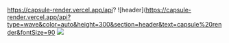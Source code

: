 https://capsule-render.vercel.app/api?
![header](https://capsule-render.vercel.app/api?type=wave&color=auto&height=300&section=header&text=capsule%20render&fontSize=90
<img src="https://capsule-render.vercel.app/api?type=wave&color=auto&height=300&section=header&text=capsule%20render&fontSize=90" />
